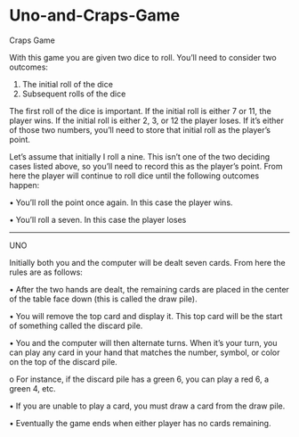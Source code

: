 # Uno-and-Craps-Game

Craps Game

With this game you are given two dice to roll. You’ll need to consider two outcomes:

  1. The initial roll of the dice
  2. Subsequent rolls of the dice

The first roll of the dice is important. If the initial roll is either 7 or 11, the player wins. If the initial roll
is either 2, 3, or 12 the player loses. If it’s either of those two numbers, you’ll need to store that initial roll as the player’s point.

Let’s assume that initially I roll a nine. 
This isn’t one of the two deciding cases listed above, so you’ll need to record this as the player’s point.
From here the player will continue to roll dice until the following outcomes happen:

  • You’ll roll the point once again. In this case the player wins.
  
  • You’ll roll a seven. In this case the player loses
  
--------------------------------------------------------------------------------------------------------------------------------------------------------  

UNO

Initially both you and the computer will be dealt seven cards. From here the rules are as follows:

  • After the two hands are dealt, the remaining cards are placed in the center of the table face
  down (this is called the draw pile).
  
  • You will remove the top card and display it. This top card will be the start of something called
  the discard pile.
  
  • You and the computer will then alternate turns. When it’s your turn, you can play any card in
  your hand that matches the number, symbol, or color on the top of the discard pile.
  
  o For instance, if the discard pile has a green 6, you can play a red 6, a green 4, etc.
  
  • If you are unable to play a card, you must draw a card from the draw pile.
  
  • Eventually the game ends when either player has no cards remaining.
